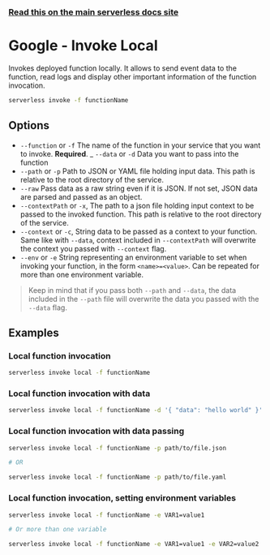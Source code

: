 <!--
title: Serverless Framework Commands - Google Cloud Functions - Invoke Local
menuText: invoke local
menuOrder: 7
description: Emulate an invocation of your Google Cloud function locally using the Serverless Framework
layout: Doc
-->

<!-- DOCS-SITE-LINK:START automatically generated  -->

### [Read this on the main serverless docs site](https://www.serverless.com/framework/docs/providers/google/cli-reference/invoke-local)

<!-- DOCS-SITE-LINK:END -->

# Google - Invoke Local

Invokes deployed function locally. It allows to send event data to the function, read logs and display other important information of the function invocation.

```bash
serverless invoke -f functionName
```

## Options

* `--function` or `-f` The name of the function in your service that you want to invoke. **Required**.
  \_ `--data` or `-d` Data you want to pass into the function
* `--path` or `-p` Path to JSON or YAML file holding input data. This path is relative to the root directory of the service.
* `--raw` Pass data as a raw string even if it is JSON. If not set, JSON data are parsed and passed as an object.
* `--contextPath` or `-x`, The path to a json file holding input context to be passed to the invoked function. This path is relative to the root directory of the service.
* `--context` or `-c`, String data to be passed as a context to your function. Same like with `--data`, context included in `--contextPath` will overwrite the context you passed with `--context` flag.
* `--env` or `-e` String representing an environment variable to set when invoking your function, in the form `<name>=<value>`. Can be repeated for more than one environment variable.

> Keep in mind that if you pass both `--path` and `--data`, the data included in the `--path` file will overwrite the data you passed with the `--data` flag.

## Examples

### Local function invocation

```bash
serverless invoke local -f functionName
```

### Local function invocation with data

```bash
serverless invoke local -f functionName -d '{ "data": "hello world" }'
```

### Local function invocation with data passing

```bash
serverless invoke local -f functionName -p path/to/file.json

# OR

serverless invoke local -f functionName -p path/to/file.yaml
```

### Local function invocation, setting environment variables

```bash
serverless invoke local -f functionName -e VAR1=value1

# Or more than one variable

serverless invoke local -f functionName -e VAR1=value1 -e VAR2=value2
```
